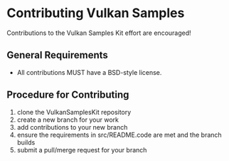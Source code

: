 # Contributing Vulkan Samples
  Contributions to the Vulkan Samples Kit effort are encouraged!

## General Requirements
  - All contributions MUST have a BSD-style license.

## Procedure for Contributing
  1. clone the VulkanSamplesKit repository
  2. create a new branch for your work
  3. add contributions to your new branch
  4. ensure the requirements in src/README.code are met and the branch builds
  5. submit a pull/merge request for your branch


